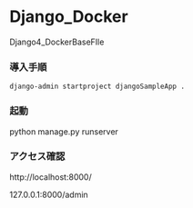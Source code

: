 # Django_Docker
 Django4_DockerBaseFIle


### 導入手順
``` Terminalで下記を実行し、djangoSampleApp(Djangoのプロジェクト名)を作成
django-admin startproject djangoSampleApp .
```

### 起動
python manage.py runserver

### アクセス確認
http://localhost:8000/

127.0.0.1:8000/admin
